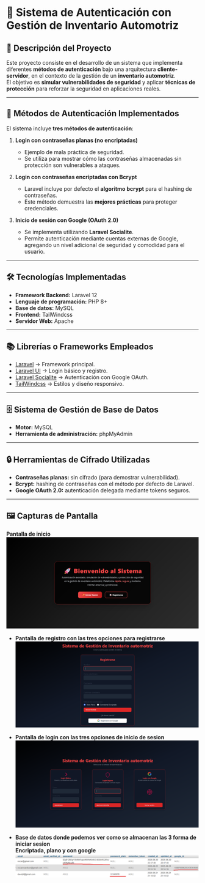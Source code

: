 # 🚗 Sistema de Autenticación con Gestión de Inventario Automotriz

## 📌 Descripción del Proyecto
Este proyecto consiste en el desarrollo de un sistema que implementa diferentes **métodos de autenticación** bajo una arquitectura **cliente-servidor**, en el contexto de la gestión de un **inventario automotriz**.  
El objetivo es **simular vulnerabilidades de seguridad** y aplicar **técnicas de protección** para reforzar la seguridad en aplicaciones reales.  

---

## 🔐 Métodos de Autenticación Implementados
El sistema incluye **tres métodos de autenticación**:

1. **Login con contraseñas planas (no encriptadas)**  
   - Ejemplo de mala práctica de seguridad.  
   - Se utiliza para mostrar cómo las contraseñas almacenadas sin protección son vulnerables a ataques.  

2. **Login con contraseñas encriptadas con Bcrypt**  
   - Laravel incluye por defecto el **algoritmo bcrypt** para el hashing de contraseñas.  
   - Este método demuestra las **mejores prácticas** para proteger credenciales.  

3. **Inicio de sesión con Google (OAuth 2.0)**  
   - Se implementa utilizando **Laravel Socialite**.  
   - Permite autenticación mediante cuentas externas de Google, agregando un nivel adicional de seguridad y comodidad para el usuario.  

---

## 🛠️ Tecnologías Implementadas
- **Framework Backend:** Laravel 12
- **Lenguaje de programación:** PHP 8+  
- **Base de datos:** MySQL  
- **Frontend:** TailWindcss
- **Servidor Web:** Apache  

---

## 📚 Librerías o Frameworks Empleados
- [Laravel](https://laravel.com/) → Framework principal.  
- [Laravel UI](https://github.com/laravel/ui) → Login básico y registro.  
- [Laravel Socialite](https://laravel.com/docs/socialite) → Autenticación con Google OAuth.  
- [TailWindcss](https://tailwindcss.com/) → Estilos y diseño responsivo.  

---

## 🗄️ Sistema de Gestión de Base de Datos
- **Motor:** MySQL  
- **Herramienta de administración:** phpMyAdmin

---

## 🔒 Herramientas de Cifrado Utilizadas
- **Contraseñas planas:** sin cifrado (para demostrar vulnerabilidad).  
- **Bcrypt:** hashing de contraseñas con el método por defecto de Laravel.  
- **Google OAuth 2.0:** autenticación delegada mediante tokens seguros.  

---

## 🖼️ Capturas de Pantalla

 **Pantalla de inicio**  
  ![Login seguro con Bcrypt](docs/images/inicio.png) 

- **Pantalla de registro con las tres opciones para registrarse**  
  ![Login seguro con Bcrypt](docs/images/registro.png)  

- **Pantalla de login con las tres opciones de inicio de sesion**  
  ![Login básico](docs/images/login.png)  


- **Base de datos donde podemos ver como se almacenan las 3 forma de iniciar sesion**  
 **Encriptada, plano y con google**  
  ![Login con Google](docs/images/db.png)  


